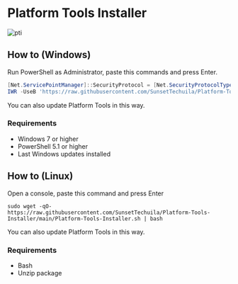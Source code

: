 # Platform Tools Installer

![pti](https://user-images.githubusercontent.com/115353812/221406600-16fb339b-d5de-4359-808e-7c8d31876c2a.png)

## How to (Windows)
Run PowerShell as Administrator, paste this commands and press Enter.
```powershell
[Net.ServicePointManager]::SecurityProtocol = [Net.SecurityProtocolType]::Tls12
IWR -UseB 'https://raw.githubusercontent.com/SunsetTechuila/Platform-Tools-Installer/main/Platform-Tools-Installer.ps1' | IEX
```
You can also update Platform Tools in this way.
### Requirements
- Windows 7 or higher
- PowerShell 5.1 or higher
- Last Windows updates installed

## How to (Linux)
Open a console, paste this command and press Enter
```shell
sudo wget -qO- https://raw.githubusercontent.com/SunsetTechuila/Platform-Tools-Installer/main/Platform-Tools-Installer.sh | bash
```
You can also update Platform Tools in this way.
### Requirements
- Bash
- Unzip package
